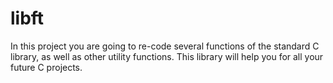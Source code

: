# libft

In this project you are going to re-code several functions of the standard C library, as well as other utility functions.
This library will help you for all your future C projects.
